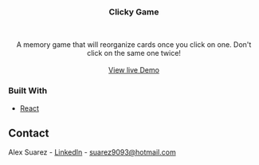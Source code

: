 
 <h3 align="center">Clicky Game</h3>


<!-- PROJECT LOGO -->
<br />
<p align="center">
  
  </a>
  <p align="center">
    A memory game that will reorganize cards once you click on one. Don't click on the same one twice!
    <br />
    <br />
    <a href="https://whispering-river-96203.herokuapp.com/">View live Demo</a>
  </p>
</p>

### Built With
* [React](https://reactjs.org/)


<!-- CONTACT -->
## Contact

Alex Suarez - [LinkedIn](https://www.linkedin.com/in/alexsuarez9093/) - suarez9093@hotmail.com
